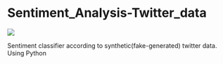 # Sentiment_Analysis-Twitter_data

<img src="https://github.com/alaminstore/Sentiment_Analysis-Twitter_data-/blob/master/Sentiment_Classifier.PNG">




Sentiment classifier according to synthetic(fake-generated) twitter data. Using Python
